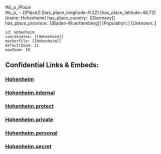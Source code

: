 ﻿---
location: [48.72,9.22] 
mapzoom: [7,12] 
mapmarker: city 
type: City
tags:
- geo/City


SpocWebEntityId: 30979
isDeleted: false
confidential: public

---
#is_a_/Place  
#is_a_ :: [[Place]] 
[has_place_longitude::9.22] 
[has_place_latitude::48.72] 
[name::Hohenheim] 
has_place_country:: [[Germany]]  
has_place_province:: [[Baden-Wuerttemberg]] 
[Population::] 
[Unknown::] 


```leaflet
id: Hohenheim
coordinates: [[Hohenheim]] 
markerFile: [[Hohenheim]] 
defaultZoom: 11 
maxZoom: 18
```


## Confidential Links & Embeds: 

### [Hohenheim](/_public/Earth/Continent/Europe/Europe~Central/Germany/Germany~West/Baden-Wuerttemberg/counties~BW/Stuttgart/City/Hohenheim.md) 

### [Hohenheim.internal](/_internal/Earth/Continent/Europe/Europe~Central/Germany/Germany~West/Baden-Wuerttemberg/counties~BW/Stuttgart/City/Hohenheim.internal.md) 

### [Hohenheim.protect](/_protect/Earth/Continent/Europe/Europe~Central/Germany/Germany~West/Baden-Wuerttemberg/counties~BW/Stuttgart/City/Hohenheim.protect.md) 

### [Hohenheim.private](/_private/Earth/Continent/Europe/Europe~Central/Germany/Germany~West/Baden-Wuerttemberg/counties~BW/Stuttgart/City/Hohenheim.private.md) 

### [Hohenheim.personal](/_personal/Earth/Continent/Europe/Europe~Central/Germany/Germany~West/Baden-Wuerttemberg/counties~BW/Stuttgart/City/Hohenheim.personal.md) 

### [Hohenheim.secret](/_secret/Earth/Continent/Europe/Europe~Central/Germany/Germany~West/Baden-Wuerttemberg/counties~BW/Stuttgart/City/Hohenheim.secret.md) 
